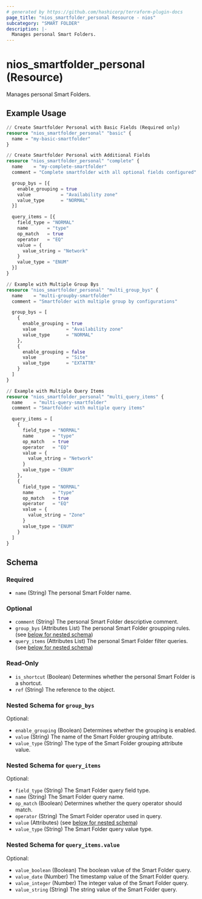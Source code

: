 ```yaml
---
# generated by https://github.com/hashicorp/terraform-plugin-docs
page_title: "nios_smartfolder_personal Resource - nios"
subcategory: "SMART FOLDER"
description: |-
  Manages personal Smart Folders.
---
```


# nios_smartfolder_personal (Resource)

Manages personal Smart Folders.

## Example Usage

```terraform
// Create Smartfolder Personal with Basic Fields (Required only)
resource "nios_smartfolder_personal" "basic" {
  name = "my-basic-smartfolder"
}

// Create Smartfolder Personal with Additional Fields
resource "nios_smartfolder_personal" "complete" {
  name    = "my-complete-smartfolder"
  comment = "Complete smartfolder with all optional fields configured"

  group_bys = [{
    enable_grouping = true
    value           = "Availability zone"
    value_type      = "NORMAL"
  }]

  query_items = [{
    field_type = "NORMAL"
    name       = "type"
    op_match   = true
    operator   = "EQ"
    value = {
      value_string = "Network"
    }
    value_type = "ENUM"
  }]
}

// Example with Multiple Group Bys
resource "nios_smartfolder_personal" "multi_group_bys" {
  name    = "multi-groupby-smartfolder"
  comment = "Smartfolder with multiple group by configurations"

  group_bys = [
    {
      enable_grouping = true
      value           = "Availability zone"
      value_type      = "NORMAL"
    },
    {
      enable_grouping = false
      value           = "Site"
      value_type      = "EXTATTR"
    }
  ]
}

// Example with Multiple Query Items
resource "nios_smartfolder_personal" "multi_query_items" {
  name    = "multi-query-smartfolder"
  comment = "Smartfolder with multiple query items"

  query_items = [
    {
      field_type = "NORMAL"
      name       = "type"
      op_match   = true
      operator   = "EQ"
      value = {
        value_string = "Network"
      }
      value_type = "ENUM"
    },
    {
      field_type = "NORMAL"
      name       = "type"
      op_match   = true
      operator   = "EQ"
      value = {
        value_string = "Zone"
      }
      value_type = "ENUM"
    }
  ]
}
```

<!-- schema generated by tfplugindocs -->
## Schema

### Required

- `name` (String) The personal Smart Folder name.

### Optional

- `comment` (String) The personal Smart Folder descriptive comment.
- `group_bys` (Attributes List) The personal Smart Folder groupping rules. (see [below for nested schema](#nestedatt--group_bys))
- `query_items` (Attributes List) The personal Smart Folder filter queries. (see [below for nested schema](#nestedatt--query_items))

### Read-Only

- `is_shortcut` (Boolean) Determines whether the personal Smart Folder is a shortcut.
- `ref` (String) The reference to the object.

<a id="nestedatt--group_bys"></a>
### Nested Schema for `group_bys`

Optional:

- `enable_grouping` (Boolean) Determines whether the grouping is enabled.
- `value` (String) The name of the Smart Folder grouping attribute.
- `value_type` (String) The type of the Smart Folder grouping attribute value.


<a id="nestedatt--query_items"></a>
### Nested Schema for `query_items`

Optional:

- `field_type` (String) The Smart Folder query field type.
- `name` (String) The Smart Folder query name.
- `op_match` (Boolean) Determines whether the query operator should match.
- `operator` (String) The Smart Folder operator used in query.
- `value` (Attributes) (see [below for nested schema](#nestedatt--query_items--value))
- `value_type` (String) The Smart Folder query value type.

<a id="nestedatt--query_items--value"></a>
### Nested Schema for `query_items.value`

Optional:

- `value_boolean` (Boolean) The boolean value of the Smart Folder query.
- `value_date` (Number) The timestamp value of the Smart Folder query.
- `value_integer` (Number) The integer value of the Smart Folder query.
- `value_string` (String) The string value of the Smart Folder query.

